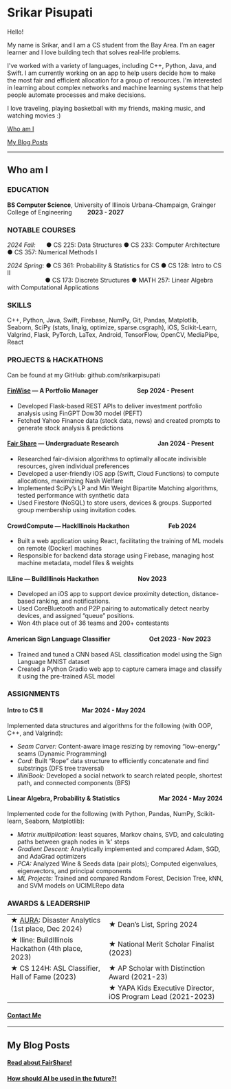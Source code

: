 
# Srikar Pisupati

Hello!

My name is Srikar, and I am a CS student from the Bay Area. I’m an eager learner and I love building tech that solves real-life problems.

I've worked with a variety of languages, including C++, Python, Java, and Swift. I am currently working on an app to help users decide how to make the most fair and efficient allocation for a group of resources. I'm interested in learning about complex networks and machine learning systems that help people automate processes and make decisions.

I love traveling, playing basketball with my friends, making music, and watching movies :)

[Who am I](#who-am-i)

[My Blog Posts](#my-blog-posts)

-------

## Who am I

### EDUCATION

**BS Computer Science**, University of Illinois Urbana-Champaign, Grainger College of Engineering &emsp;&emsp; **2023 - 2027**

### NOTABLE COURSES
_2024 Fall:_ &ensp;&emsp;● CS 225: Data Structures ● CS 233: Computer Architecture ● CS 357: Numerical Methods I

_2024 Spring:_ ● CS 361: Probability & Statistics for CS ● CS 128: Intro to CS II
<br>&emsp;&emsp;&emsp;&emsp;&emsp;&emsp;  ● CS 173: Discrete Structures ● MATH 257: Linear Algebra with Computational Applications
  
### SKILLS
C++, Python, Java, Swift, Firebase, NumPy, Git, Pandas, Matplotlib, Seaborn, SciPy (stats, linalg, optimize, sparse.csgraph), iOS, Scikit-Learn, Valgrind, Flask, PyTorch,  LaTex, Android, TensorFlow, OpenCV, MediaPipe, React

### PROJECTS & HACKATHONS

Can be found at my GitHub: github.com/srikarpisupati

#### [FinWise](https://srikarpisupati.github.io/Finwise.pdf) — A Portfolio Manager &emsp;&emsp;&emsp;&emsp;&emsp;&emsp; Sep 2024 - Present
* Developed Flask-based REST APIs to deliver investment portfolio analysis using FinGPT Dow30 model (PEFT) 
* Fetched Yahoo Finance data (stock data, news) and created prompts to generate stock analysis & predictions

#### [Fair Share](https://srikarpisupati.github.io/FairShare.html) — Undergraduate Research &emsp;&emsp;&emsp;&emsp;&emsp;&emsp; Jan 2024 - Present
* Researched fair-division algorithms to optimally allocate indivisible resources, given individual preferences
* Developed a user-friendly iOS app (Swift, Cloud Functions) to compute allocations, maximizing Nash Welfare
* Implemented SciPy’s LP and Min Weight Bipartite Matching algorithms, tested performance with synthetic data
* Used Firestore (NoSQL) to store users, devices & groups. Supported group membership using invitation codes.

#### CrowdCompute — HackIllinois Hackathon &emsp;&emsp;&emsp;&emsp;&emsp;&emsp; Feb 2024
* Built a web application using React, facilitating the training of ML models on remote (Docker) machines
* Responsible for backend data storage using Firebase, managing host machine metadata, model files & weights

#### ILline — BuildIllinois Hackathon &emsp;&emsp;&emsp;&emsp;&emsp;&emsp; Nov 2023
* Developed an iOS app to support device proximity detection, distance-based ranking, and notifications.
* Used CoreBluetooth and P2P pairing to automatically detect nearby devices, and assigned “queue” positions.
* Won 4th place out of 36 teams and 200+ contestants

#### American Sign Language Classifier &emsp;&emsp;&emsp;&emsp;&emsp;&emsp; Oct 2023 - Nov 2023
* Trained and tuned a CNN based ASL classification model using the Sign Language MNIST dataset
* Created a Python Gradio web app to capture camera image and classify it using the pre-trained ASL model

### ASSIGNMENTS

#### Intro to CS II &emsp;&emsp;&emsp;&emsp;&emsp;&emsp; Mar 2024 - May 2024

Implemented data structures and algorithms for the following (with OOP, C++, and Valgrind):
* _Seam Carver:_ Content-aware image resizing by removing “low-energy” seams (Dynamic Programming) 
* _Cord:_ Built “Rope” data structure to efficiently concatenate and find substrings (DFS tree traversal)
* _IlliniBook:_ Developed a social network to search related people, shortest path, and connected components (BFS)

#### Linear Algebra, Probability & Statistics &emsp;&emsp;&emsp;&emsp;&emsp;&emsp; Mar 2024 - May 2024

Implemented code for the following (with Python, Pandas, NumPy, Scikit-learn, Seaborn, Matplotlib):
* _Matrix multiplication:_ least squares, Markov chains, SVD, and calculating paths between graph nodes in 'k' steps
* _Gradient Descent:_ Analytically implemented and compared Adam, SGD, and AdaGrad optimizers
* _PCA:_ Analyzed Wine & Seeds data (pair plots); Computed eigenvalues, eigenvectors, and principal components
* _ML Projects:_ Trained and compared Random Forest, Decision Tree, kNN, and SVM models on UCIMLRepo data

### AWARDS & LEADERSHIP

| | |
|--|--|
| ★ [AURA](https://srikarpisupati.github.io/AURA.pdf): Disaster Analytics (1st place, Dec 2024) | ★ Dean’s List, Spring 2024 |
| ★ Iline: BuildIllinois Hackathon (4th place, 2023) | ★ National Merit Scholar Finalist (2023) |
| ★ CS 124H: ASL Classifier, Hall of Fame (2023) | ★ AP Scholar with Distinction Award (2021-23) |
|  | ★ YAPA Kids Executive Director, iOS Program Lead (2021-2023) |

#### [Contact Me](contact.md)

-------

## My Blog Posts

#### [Read about FairShare!](FairShare.md)
#### [How should AI be used in the future?!](AI4Business.md)


